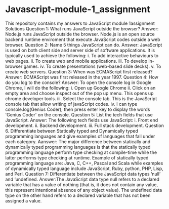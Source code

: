 # Javascript-module-1_assignment
This repository contains my answers to JavaScript module 1assignment
Solutions
    Question 1: What runs JavaScript outside the browser?
    Answer: Node.js runs JavaScript outside the browser. Node.js is an open source backend runtime enviroment that execute JavaScript codes outside a web browser.
    Question 2: Name 5 things JavaScript can do.
    Answer: JavaScript is used on both client side and server side of software applications. It is typically used to achieve the following:
    i. To add interactive behaviours to web pages.
    ii. To create web and mobile applications.
    iii. To develop in-browser games.
    iv. To create presentations (web-based slide decks).
    v. To create web servers. 
    Question 3: When was ECMAScript first released?
    Answer: ECMAScript was first released in the year 1997.
    Question 4: How do you log to the console?
    Answer: To open the console log in Google Chrome, I will do the following:
    i. Open up Google Chrome
    ii. Click on an empty area and choose inspect out of the pop up menu. This opens up chrome developer tools. 
    iii. Select the console tab. This is the JavaScript console tab that allow writing of javaScript codes.
    iv. I can type console.log(Genius Coder); then press enter key to display the words 'Genius Coder' on the console. 
    Question 5: List the tech fields that use JavaScript.
    Answer: The following tech fields use JavaScript:
    i. Front end development.
    ii. Backend development.
    iii. Full stack development.
    Question 6. Differentiate between Statically typed and Dynamically typed programming languages and give examples of languages that fall under each category.
    Aanswer: The major difference between statically and dynamically typed programming languages is that the statically typed programming language perform type checking at compile-time while the latter performs type checking at runtime. Example of statically typed programming language are: Java, C, C++, Pascal and Scala while examples of dynamically typed language include JavaScript, Ruby, python, PHP, Lisp, and Perl.
    Question 7: Differentiate between the JavaScript data types ‘null’ and ‘undefined. 
    Answer:The JavaScript data type null refers to a declared variable that has a value of nothing (that is, it does not contain any value, this represent intentional absence of any object value). The undefined data type on the other hand refers to a declared variable that has not been assigned a value. 
